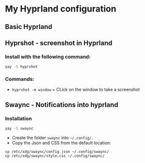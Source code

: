 # My Hyprland configuration

## Basic Hyprland

## Hyprshot - screenshot in Hyprland

### Install with the following command:

```bash
yay -S hyprshot
```

### Commands:

-  `hyprshot -m window` + CLick on the window to take a screenshot

## Swaync - Notifications into hyprland

### Installation

```bash
yay -S swaync
```

- Create the folder `swaync` into `~/.config/`.
- Copy the Json and CSS from the default location:

```
cp /etc/xdg/swaync/config.json ~/.config/swaync/
cp /etc/xdg/swaync/style.css ~/.config/swaync/
```


